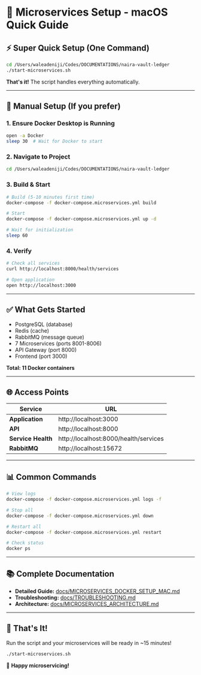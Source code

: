 # 🚀 Microservices Setup - macOS Quick Guide

## ⚡ Super Quick Setup (One Command)

```bash
cd /Users/waleadeniji/Codes/DOCUMENTATIONS/naira-vault-ledger
./start-microservices.sh
```

**That's it!** The script handles everything automatically.

---

## 🎯 Manual Setup (If you prefer)

### **1. Ensure Docker Desktop is Running**
```bash
open -a Docker
sleep 30  # Wait for Docker to start
```

### **2. Navigate to Project**
```bash
cd /Users/waleadeniji/Codes/DOCUMENTATIONS/naira-vault-ledger
```

### **3. Build & Start**
```bash
# Build (5-10 minutes first time)
docker-compose -f docker-compose.microservices.yml build

# Start
docker-compose -f docker-compose.microservices.yml up -d

# Wait for initialization
sleep 60
```

### **4. Verify**
```bash
# Check all services
curl http://localhost:8000/health/services

# Open application
open http://localhost:3000
```

---

## ✅ **What Gets Started**

- PostgreSQL (database)
- Redis (cache)
- RabbitMQ (message queue)
- 7 Microservices (ports 8001-8006)
- API Gateway (port 8000)
- Frontend (port 3000)

**Total: 11 Docker containers**

---

## 🌐 **Access Points**

| Service | URL |
|---------|-----|
| **Application** | http://localhost:3000 |
| **API** | http://localhost:8000 |
| **Service Health** | http://localhost:8000/health/services |
| **RabbitMQ** | http://localhost:15672 |

---

## 📊 **Common Commands**

```bash
# View logs
docker-compose -f docker-compose.microservices.yml logs -f

# Stop all
docker-compose -f docker-compose.microservices.yml down

# Restart all
docker-compose -f docker-compose.microservices.yml restart

# Check status
docker ps
```

---

## 📚 **Complete Documentation**

- **Detailed Guide:** [docs/MICROSERVICES_DOCKER_SETUP_MAC.md](./docs/MICROSERVICES_DOCKER_SETUP_MAC.md)
- **Troubleshooting:** [docs/TROUBLESHOOTING.md](./docs/TROUBLESHOOTING.md)
- **Architecture:** [docs/MICROSERVICES_ARCHITECTURE.md](./docs/MICROSERVICES_ARCHITECTURE.md)

---

## 🎉 **That's It!**

Run the script and your microservices will be ready in ~15 minutes!

```bash
./start-microservices.sh
```

🚀 **Happy microservicing!**


